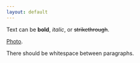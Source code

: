 ```yaml
---
layout: default
---
```


Text can be **bold**, _italic_, or ~~strikethrough~~.

[Photo](danharriscoastal.github.io/asset/Harris.jpg).

There should be whitespace between paragraphs.
